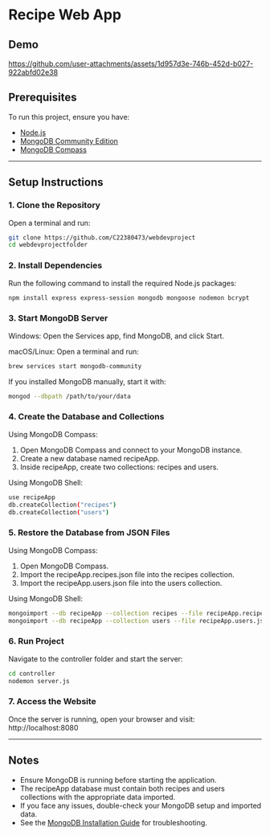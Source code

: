 # Recipe Web App

## Demo

https://github.com/user-attachments/assets/1d957d3e-746b-452d-b027-922abfd02e38

## Prerequisites  
To run this project, ensure you have:  
- [Node.js](https://nodejs.org)  
- [MongoDB Community Edition](https://www.mongodb.com/try/download/community)  
- [MongoDB Compass](https://www.mongodb.com/products/compass)  

---

## Setup Instructions  

### 1. Clone the Repository  
Open a terminal and run:  

```sh
git clone https://github.com/C22380473/webdevproject  
cd webdevprojectfolder
```

### 2. Install Dependencies
Run the following command to install the required Node.js packages:

```sh
npm install express express-session mongodb mongoose nodemon bcrypt
```

### 3. Start MongoDB Server
Windows: Open the Services app, find MongoDB, and click Start.

macOS/Linux: Open a terminal and run:
```sh
brew services start mongodb-community
```
If you installed MongoDB manually, start it with:
```sh
mongod --dbpath /path/to/your/data
```

### 4. Create the Database and Collections
Using MongoDB Compass:

1. Open MongoDB Compass and connect to your MongoDB instance.
2. Create a new database named recipeApp.
3. Inside recipeApp, create two collections: recipes and users.

Using MongoDB Shell:
```sh
use recipeApp
db.createCollection("recipes")
db.createCollection("users")
```

### 5. Restore the Database from JSON Files
Using MongoDB Compass:
1. Open MongoDB Compass.
2. Import the recipeApp.recipes.json file into the recipes collection.
3. Import the recipeApp.users.json file into the users collection.

Using MongoDB Shell:
```sh
mongoimport --db recipeApp --collection recipes --file recipeApp.recipes.json --jsonArray
mongoimport --db recipeApp --collection users --file recipeApp.users.json --jsonArray
```

### 6. Run Project
Navigate to the controller folder and start the server:
```sh
cd controller
nodemon server.js
```

### 7. Access the Website
Once the server is running, open your browser and visit:
http://localhost:8080

---
## Notes
- Ensure MongoDB is running before starting the application.
- The recipeApp database must contain both recipes and users collections with the appropriate data imported.
- If you face any issues, double-check your MongoDB setup and imported data.
- See the [MongoDB Installation Guide](https://www.mongodb.com/docs/manual/administration/install-community/) for troubleshooting.









